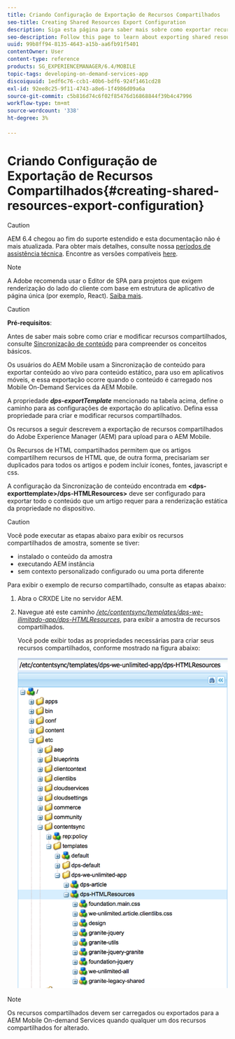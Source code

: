 ```yaml
---
title: Criando Configuração de Exportação de Recursos Compartilhados
seo-title: Creating Shared Resources Export Configuration
description: Siga esta página para saber mais sobre como exportar recursos compartilhados do Adobe Experience Manager (AEM) para upload para o AEM Mobile.
seo-description: Follow this page to learn about exporting shared resources from Adobe Experience Manager (AEM) for upload to AEM Mobile.
uuid: 99b8ff94-8135-4643-a15b-aa6fb91f5401
contentOwner: User
content-type: reference
products: SG_EXPERIENCEMANAGER/6.4/MOBILE
topic-tags: developing-on-demand-services-app
discoiquuid: 1edf6c76-ccb1-40b6-bdf6-924f1461cd28
exl-id: 92ee8c25-9f11-4743-a8e6-1f4986d09a6a
source-git-commit: c5b816d74c6f02f85476d16868844f39b4c47996
workflow-type: tm+mt
source-wordcount: '338'
ht-degree: 3%

---
```


# Criando Configuração de Exportação de Recursos Compartilhados{#creating-shared-resources-export-configuration}

>[!CAUTION]
>
>AEM 6.4 chegou ao fim do suporte estendido e esta documentação não é mais atualizada. Para obter mais detalhes, consulte nossa [períodos de assistência técnica](https://helpx.adobe.com/br/support/programs/eol-matrix.html). Encontre as versões compatíveis [here](https://experienceleague.adobe.com/docs/).

>[!NOTE]
>
>A Adobe recomenda usar o Editor de SPA para projetos que exigem renderização do lado do cliente com base em estrutura de aplicativo de página única (por exemplo, React). [Saiba mais](/help/sites-developing/spa-overview.md).

>[!CAUTION]
>
>**Pré-requisitos**:
>
>Antes de saber mais sobre como criar e modificar recursos compartilhados, consulte [Sincronização de conteúdo](/help/mobile/mobile-ondemand-contentsync.md) para compreender os conceitos básicos.

Os usuários do AEM Mobile usam a Sincronização de conteúdo para exportar conteúdo ao vivo para conteúdo estático, para uso em aplicativos móveis, e essa exportação ocorre quando o conteúdo é carregado nos Mobile On-Demand Services da AEM Mobile.

A propriedade ***dps-exportTemplate*** mencionado na tabela acima, define o caminho para as configurações de exportação do aplicativo. Defina essa propriedade para criar e modificar recursos compartilhados.

Os recursos a seguir descrevem a exportação de recursos compartilhados do Adobe Experience Manager (AEM) para upload para o AEM Mobile.

Os Recursos de HTML compartilhados permitem que os artigos compartilhem recursos de HTML que, de outra forma, precisariam ser duplicados para todos os artigos e podem incluir ícones, fontes, javascript e css.

A configuração da Sincronização de conteúdo encontrada em **&lt;dps-exporttemplate>/dps-HTMLResources>** deve ser configurado para exportar todo o conteúdo que um artigo requer para a renderização estática da propriedade no dispositivo.

>[!CAUTION]
>
>Você pode executar as etapas abaixo para exibir os recursos compartilhados de amostra, somente se tiver:
>
>* instalado o conteúdo da amostra
>* executando AEM instância
>* sem contexto personalizado configurado ou uma porta diferente
>


Para exibir o exemplo de recurso compartilhado, consulte as etapas abaixo:

1. Abra o CRXDE Lite no servidor AEM.
1. Navegue até este caminho *[/etc/contentsync/templates/dps-we-ilimitado-app/dps-HTMLResources](http://localhost:4502/crx/de/index.jsp#/etc/contentsync/templates/dps-we-unlimited-app/dps-HTMLResources)*, para exibir a amostra de recursos compartilhados.

   Você pode exibir todas as propriedades necessárias para criar seus recursos compartilhados, conforme mostrado na figura abaixo:

   ![chlimage_1-145](assets/chlimage_1-145.png)

>[!NOTE]
>
>Os recursos compartilhados devem ser carregados ou exportados para a AEM Mobile On-demand Services quando qualquer um dos recursos compartilhados for alterado.

